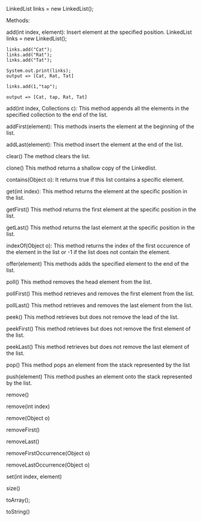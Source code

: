 

LinkedList<String> links = new LinkedList<String>();

Methods:

add(int index, element):
Insert element at the specified position.
	LinkedList<String> links = new LinkedList<String>();

	links.add("Cat");
	links.add("Rat");
	links.add("Tat");

	System.out.print(links);
    output => [Cat, Rat, Tat]

    links.add(1,"tap");

    output => [Cat, tap, Rat, Tat]

add(int index, Collections c):
This method appends all the elements in the specified collection to the end of the list.

addFirst(element):
This methods inserts the element at the beginning of the list.

addLast(element):
This method insert the element at the end of the list.

clear()
The method clears the list.

clone()
This method returns a shallow copy of the Linkedlist.

contains(Object o):
It returns true if this list contains a specific element.

get(int index):
This method returns the element at the specific position in the list.

getFirst()
This method returns the first element at the specific position in the list.

getLast()
This method returns the last element at the specific position in the list.

indexOf(Object o):
This method returns the index of the first occurence of the element in the list or -1 if the list does not contain the element.

offer(element)
This methods adds the specified element to the end of the list.

poll()
This method removes the head element from the list.

pollFirst()
This method retrieves and removes the first element from the list.

pollLast()
This method retrieves and removes the last element from the list.

peek()
This method retrieves but does not remove the lead of the list.

peekFirst()
This method retrieves but does not remove the first element of the list.

peekLast()
This method retrieves but does not remove the last element of the list.

pop()
This method pops an element from the stack represented by the list

push(element)
This method pushes an element onto the stack represented by the list.

remove()

remove(int index)

remove(Object o)

removeFirst()

removeLast()

removeFirstOccurrence(Object o)

removeLastOccurrence(Object o)

set(int index, element)

size()

toArray();

toString()
